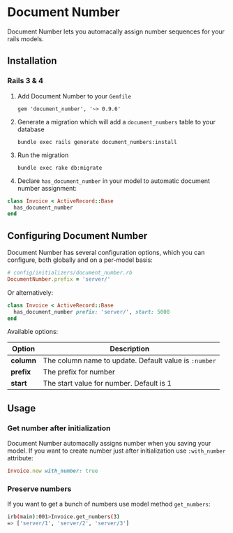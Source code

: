 # Document Number

Document Number lets you automacally assign number sequences for your rails models.

## Installation

### Rails 3 & 4

1. Add Document Number to your `Gemfile`

    `gem 'document_number', '~> 0.9.6'`

2. Generate a migration which will add a `document_numbers` table to your database

    `bundle exec rails generate document_numbers:install`

3. Run the migration

    `bundle exec rake db:migrate`

4. Declare `has_document_number` in your model to automatic document number assignment:

```ruby
class Invoice < ActiveRecord::Base
  has_document_number
end
```

## Configuring Document Number

Document Number has several configuration options, which you can configure, both globally and on a per-model basis:

```ruby
# config/initializers/document_number.rb
DocumentNumber.prefix = 'server/'
```

Or alternatively:

```ruby
class Invoice < ActiveRecord::Base
  has_document_number prefix: 'server/', start: 5000
end
```

Available options:

| Option | Description |
|--------|-------------|
| **column** | The column name to update. Default value is `:number` |
| **prefix** | The prefix for number |
| **start**  | The start value for number. Default is 1 |

## Usage

### Get number after initialization

Document Number automacally assigns number when you saving your model. If you want to create number just after initialization use `:with_number` attribute:

```ruby
Invoice.new with_number: true
```

### Preserve numbers

If you want to get a bunch of numbers use model method `get_numbers`:

```sh
irb(main):001>Invoice.get_numbers(3)
=> ['server/1', 'server/2', 'server/3']
```
